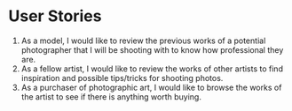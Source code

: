 # User Stories
1. As a model, I would like to review the previous works of a potential photographer that I will be shooting with to know how professional they are.
2. As a fellow artist, I would like to review the works of other artists to find inspiration and possible tips/tricks for shooting photos.
3. As a purchaser of photographic art, I would like to browse the works of the artist to see if there is anything worth buying.